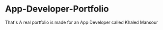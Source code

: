 # App-Developer-Portfolio
That's A real portfolio is made for an App Developer called Khaled Mansour
